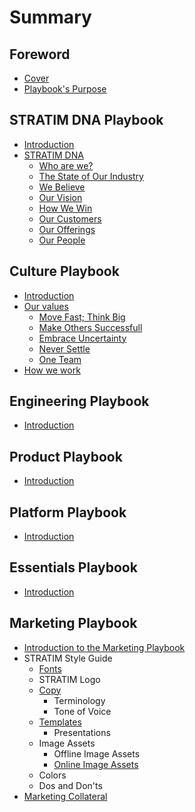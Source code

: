 # Summary

## Foreword

* [Cover](README.md)
* [Playbook's Purpose](about.md)

## STRATIM DNA Playbook

* [Introduction](playbook-general/README.md)
* [STRATIM DNA](playbook-general/dna.md)
  * [Who are we?](playbook-general/dna.md#whoarewe)
  * [The State of Our Industry](/playbook-general/dna.md#stateofourindustry)
  * [We Believe](playbook-general/dna.md#ourvision)
  * [Our Vision](/playbook-general/dna.md#ourvision)
  * [How We Win](/playbook-general/dna.md#howwewin)
  * [Our Customers](/playbook-general/dna.md#whoareourcustomers)
  * [Our Offerings](/playbook-general/dna.md#ourofferings)
  * [Our People](/playbook-general/dna.md#ourpeople)

## Culture Playbook

* [Introduction](playbook-culture/README.md)
* [Our values](playbook-culture//our-values.md)
  * [Move Fast; Think Big](playbook-culture//our-values.md#movefastthinkbig)
  * [Make Others Successfull](playbook-culture//our-values.md#makeotherssuccessful)
  * [Embrace Uncertainty](playbook-culture//our-values.md#embraceuncertainty)
  * [Never Settle](playbook-culture//our-values.md#neversettle)
  * [One Team](playbook-culture//our-values.md#oneteam)
* [How we work](playbook-culture/how-we-work.md)

## Engineering Playbook

* [Introduction](playbook-engineering/README.md)

## Product Playbook

* [Introduction](playbook-product/README.md)

## Platform Playbook

* [Introduction](playbook-sales/README.md)

## Essentials Playbook

* [Introduction](playbook-essentials/README.md)

## Marketing Playbook

* [Introduction to the Marketing Playbook](marketing-playbook/introduction-to-the-marketing-playbook.md)
* STRATIM Style Guide
  * [Fonts](marketing-playbook/fonts.md)
  * STRATIM Logo
  * [Copy](marketing-playbook/copy.md)
    * Terminology
    * Tone of Voice
  * [Templates](marketing-playbook/templates.md)
    * Presentations
  * Image Assets
    * Offline Image Assets
    * [Online Image Assets](marketing-playbook/web-image-assets.md)
  * Colors
  * Dos and Don'ts
* [Marketing Collateral](marketing-playbook/marketing-collateral.md)

